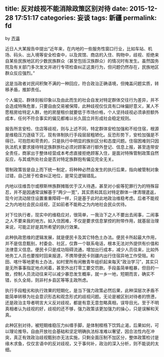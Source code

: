 title: 反对歧视不能消除政策区别对待
date: 2015-12-28 17:51:17
categories: 妄谈
tags: 新疆
permalink: fd
---
by [齐谐](http://caute.net/about/)

近日人大某报告中提出“近年来，在内地的一些服务性窗口行业，比如车站、机场、码头、出入境等安全检查中，以及宾馆、商店的入住、购物中，歧视、拒绝来自某些民族地区的少数民族群众（甚至包括汉族群众）的情况时有发生。虽然国务院及有关部门多次发文并进行专项检查纠正这类行为，但问题仍然存在，民族地区群众反应强烈。”

这是当政者对民间积聚不满的一种回应，符合政治正确语境，但掩盖问题实质，转移矛盾，推卸责任。
<!--more-->

个人偏见、群体刻板印象以及由此而生的社会自发对特定群体交往行为差异，并不会造成特殊危害，只要自由交易被保障，此种歧视仅仅具有口味偏好意义，某人不愿租房给特定人群，他的房屋租价就要低于市场价格，个人坚持歧视必须承担额外成本，任何不符合事实的偏见都难以长久固立并形成社会稳定规则。

报告所言安检、住店等歧视，则与上述不同，特定群体安检加强和不给住宿，根源是维稳压力逐级下沉，现有体制执行手段层层粗陋化。反恐形势下，安检加强是不得已，可抱怨和苛责的，只是执行中明显的族别区分和态度问题。住宿困难则只因执法机关要求接待特定族群旅社必须对顾客进行额外登记、信息上报，甚至连带安全责任，商家出于整体经营成本考虑直接拒绝顾客入住，是面对特殊管制政策自然反应，与其或所处社会是否对特定族群抱有偏见完全无关。

管制政策皆是自上而下统一制定，将种种必然会发生的执行后果，指向被管制对象过错，自己居于检查纠正地位，是常见逻辑错乱。

内地以往维吾尔或穆斯林族群摊贩优于汉人待遇，甚至对小偷等犯罪行为的特殊容忍，并不是因通常误解基于“两少一宽”，其实质和其后对特定群体一律清理遣返，现今对流动居住设置重重障碍一样，只是基于此时此地政治维稳考虑。后者不能视之为内地社会民众歧视，正如前者不能称之为内地社会民众优待。

对下位执行者，现实中的维稳应对，很简单，一我治下之人不要出去闹事，二闹事之人不要来我的地方。如入住困难，不仅是要求信息掌控的附带作用，就基层治理来说，可能正好是其所希望的执行效果。

此种执政思维的逻辑发展，就是便民卡及其它特色土办法。便民卡所起最大作用，并不是信息甄别，村委会、社区，仅靠一个联系电话，根本无法对外提供有价值和法律意义信息。便民卡只是成功阻碍流通，增加出行成本，减少人员往来，比如外地务工人员也要按时回来报道，不携带便民卡则疆内出行住宿异地工作受阻。和田、喀什等地更有土办法，如村里所有闲散青年组织起来每天“政治学习”，其实只是无所事事指定地点闲着，甚至外出打零工要交罚款。手段虽简单粗暴，但目的一致，控制人员流动往来可以减少暴恐发生概率，就一乡一地，短期而言，确实不错，长久全局，则非村乡县区等等主政所虑。

执行手段粗劣和执行效果的短期化，是当下强力政策必然后果，此种深层次矛盾不能简单转移为社会意识形态和观念形式的歧视问题。无论是被区别对待者的愤懑，还是政治主导者明言大义反对歧视，都是有意无意忽略真相，误导目光。至于不明真相者认为歧视的好，歧视的还不够，强力政策该更加强力的操心，只是误解和天真。

此种区别对待，被短期维稳压力纠缠手脚，是体制桎梏下饮鸩止渴，后果如何，可以理论推导。自由开放社会基础和坚定明确执法标准难以奢望，因合法性内在冲突，真正有效政治歧视甄别亦无法实施，只剩全面压制不加区分，整体政策检讨是缘木求鱼，仅仅言语中的反对歧视，又于事何补，政治的深入分析，则不能说的太细。